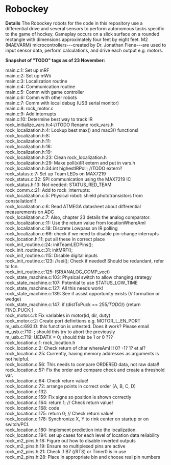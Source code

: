 # Robockey #

__Details__
The Robockey robots for the code in this repository use a differential drive and several sensors to perform autonomous tasks specific to the game of hockey. Gameplay occurs on a slick surface on a rounded rectangle with dimensions approximately four feet by eight feet. M2 (MAEVARM) microcontrollers---created by Dr. Jonathan Fiene---are used to input sensor data, perform calculations, and drive each output e.g. motors.

__Snapshot of "TODO" tags as of 23 November:__

main.c:1: Set up mRF  
main.c:2: Set up mWii  
main.c:3: Localization routine  
main.c:4: Communication routine  
main.c:5: Comm with game controller  
main.c:6: Comm with other robots  
main.c:7: Comm with local debug (USB serial monitor)  
main.c:8: rock_motor.c  
main.c:9: Add interrupts  
main.c:10: Determine best way to track IR  
rock_initialize_vars.h:4://TODO Rename rock_vars.h  
rock_localization.h:4: Lookup best max() and max3() functions!  
rock_localization.h:8:  
rock_localization.h:11:  
rock_localization.h:16:  
rock_localization.h:19:  
rock_localization.h:23: Clean rock_localization.h  
rock_localization.h:29: Make poll(x)IR extern and put in vars.h  
rock_localization.h:34:int highestIRPoll; //TODO extern?  
rock_status.c:7:   Set up Team LEDs on MAX7219  
rock_status.c:32: SPI communication using the MAX7219 IC  
rock_status.h:13: Not needed: STATUS_RED_TEAM  
rock_comm.c:21: Add to rock_interrupts:  
rock_localization.c:5: Physical robot: shield phototransistors from constellation!!!  
rock_localization.c:6: Read ATMEGA datasheet about differential measurements on ADC  
rock_localization.c:7: Also, chapter 23 details the analog comparator.  
rock_localization.c:11:  Use the return value from locationWhereAmI  
rock_localization.c:18:  Discrete Lowpass on IR polling  
rock_localization.c:66: check if we need to disable pin-change interrupts  
rock_location.h:11: put all these in correct place  
rock_init_routine.c:24: initTeamLEDPins();  
rock_init_routine.c:31: initMRF();  
rock_init_routine.c:115:  Disable digital inputs  
rock_init_routine.c:123:  //sei(); Check if needed! Should be redundant, refer to fcn.  
rock_init_routine.c:125:  ISR(ANALOG_COMP_vect)  
rock_state_machine.c:103: Physical switch to allow changing strategy  
rock_state_machine.c:107:  Potential to use STATUS_LOW_TIME  
rock_state_machine.c:127: All this needs work!  
rock_state_machine.c:139:    See if assist opportunity exists (V formation or wedge)  
rock_state_machine.c:147:  if (distToPuck == 255/*TODO*/) {return FIND_PUCK;}  
rock_motor.c:1: Fix variables in motor(id, dir, duty)  
rock_motor.c:2: Create port definitions e.g. MOTOR_L_EN_PORT  
m_usb.c:693:O: this function is untested.  Does it work?  Please email  
m_usb.c:710:   ; should this try to abort the previously  
m_usb.c:719:    UEDATX = 0; should this be 1 or 0 ???  
rock_location.c:1: rock_location.h  
rock_location.c:2: Check return of char whereAmI !! 0? -1? 1? et al?  
rock_location.c:25: Currently, having memory addresses as arguments is not helpful.  
rock_location.c:56:      This needs to compare ORDERED data, not raw data!!  
rock_location.c:57:      Fix the order and compare check and create a threshold var.  
rock_location.c:64:        Check return value!  
rock_location.c:72:    arrange points in correct order (A, B, C, D)  
rock_location.c:132:     
rock_location.c:159:    Fix signs so position is shown correctly  
rock_location.c:164:    return 1; // Check return value!  
rock_location.c:168:    code  
rock_location.c:175:    return 0; // Check return value!  
rock_location.c:178: Synchronize X, Y to rink center on startup or on switch/PCI.  
rock_location.c:180: Implement prediction into the localization.    
rock_location.c:194:  set up cases for each level of location data reliability  
rock_m2_pins.h:18:  Figure out how to disable inverted outputs  
rock_m2_pins.h:19:  Ensure no multiplexed pins are active  
rock_m2_pins.h:21: Check if B7 (/RTS) or Timer0 is in use  
rock_m2_pins.h:28: Place in appropriate bin and choose real pin numbers  
